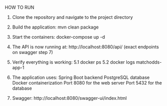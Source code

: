 HOW TO RUN

1. Clone the repository and navigate to the project directory
2. Build the application: mvn clean package
3. Start the containers: docker-compose up -d
4. The API is now running at:
   http://localhost:8080/api/ (exact endpoints on swagger step 7)
   
5. Verify everything is working:
5.1 docker ps
5.2 docker logs matchodds-app-1  
   
6. The application uses:
   Spring Boot backend
   PostgreSQL database
   Docker containerization
   Port 8080 for the web server
   Port 5432 for the database
7. Swagger: http://localhost:8080/swagger-ui/index.html
   

   

   

